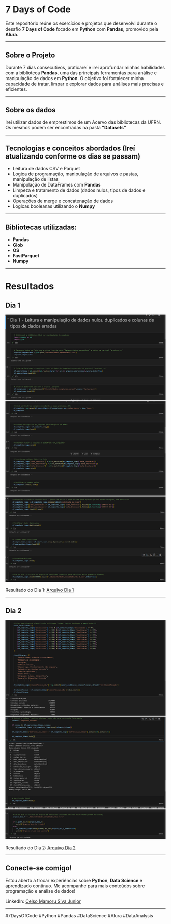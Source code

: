 # 7 Days of Code

Este repositório reúne os exercícios e projetos que desenvolvi durante o desafio **7 Days of Code** focado em **Python** com **Pandas**, promovido pela **Alura**.

---

## Sobre o Projeto
Durante 7 dias consecutivos, praticareí e irei aprofundar minhas habilidades com a biblioteca **Pandas**, uma das principais ferramentas para análise e manipulação de dados em **Python**. O objetivo foi fortalecer minha capacidade de tratar, limpar e explorar dados para análises mais precisas e eficientes.

---

## Sobre os dados
Irei utilizar dados de emprestimos de um Acervo das bibliotecas da UFRN. Os mesmos podem ser encontradas na pasta **"Datasets"**

---

## Tecnologias e conceitos abordados (Ireí atualizando conforme os dias se passam)
  - Leitura de dados CSV e Parquet
  - Logica de programação, manipulação de arquivos e pastas, manipulação de listas
  - Manipulação de DataFrames com **Pandas**
  - Limpeza e tratamento de dados (dados nulos, tipos de dados e duplicados)
  - Operações de merge e concatenação de dados
  - Logicas booleanas utilizando o **Numpy**

---

## Bibliotecas utilizadas:
  - **Pandas**
  - **Glob**
  - **OS**
  - **FastParquet**
  - **Numpy**

---

# Resultados

## Dia 1

![Leitura de dados](/img/dia-1/dia-1-1.png)
![Criação de df_completo_limpo](/img/dia-1/dia-1-2.png)
![Tratar valores nulos](/img/dia-1/dia-1-3.png)

Resultado do Dia 1: [Arquivo Dia 1](/Datasets/dados_resultados/dia-1.csv)

---

## Dia 2

![Criação das classificações](/img/dia-2/dia_2_1.png)
![Manipulação das colunas](/img/dia-2/dia_2_2.png)
![Salvar o arquivo](/img/dia-2/dia_2_3.png)

Resultado do Dia 2: [Arquivo Dia 2](/Datasets/dados_resultados/dia-2.csv)


---

## Conecte-se comigo!
Estou aberto a trocar experiências sobre **Python**, **Data Science** e aprendizado contínuo. Me acompanhe para mais conteúdos sobre programação e análise de dados!

LinkedIn: [Celso Mamoru Siva Junior](https://www.linkedin.com/in/celso-mamoru-siva-junior-618ab116a)

---

#7DaysOfCode #Python #Pandas #DataScience #Alura #DataAnalysis